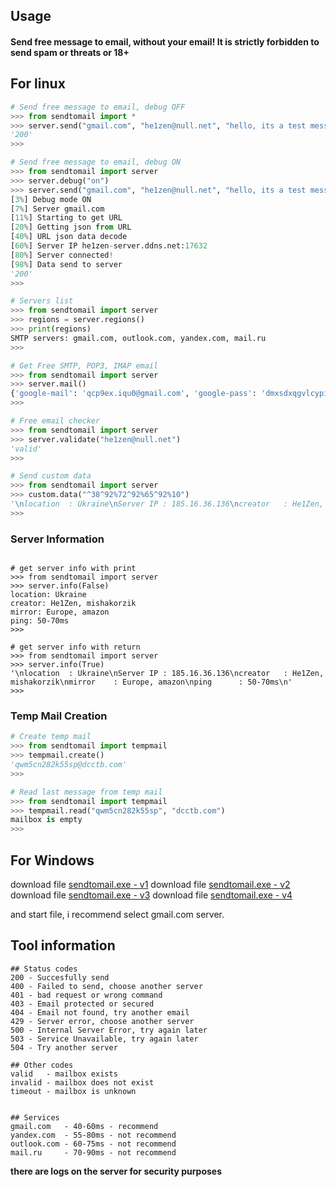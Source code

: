 ## Usage

#### Send free message to email, without your email! It is strictly forbidden to send spam or threats or 18+

## For linux

```python
# Send free message to email, debug OFF
>>> from sendtomail import *
>>> server.send("gmail.com", "he1zen@null.net", "hello, its a test message!")
'200'
>>>

# Send free message to email, debug ON
>>> from sendtomail import server
>>> server.debug("on")
>>> server.send("gmail.com", "he1zen@null.net", "hello, its a test message!")
[3%] Debug mode ON
[7%] Server gmail.com
[11%] Starting to get URL
[20%] Getting json from URL
[40%] URL json data decode
[60%] Server IP he1zen-server.ddns.net:17632
[80%] Server connected!
[98%] Data send to server
'200'
>>>

# Servers list
>>> from sendtomail import server
>>> regions = server.regions()
>>> print(regions)
SMTP servers: gmail.com, outlook.com, yandex.com, mail.ru
>>>

# Get Free SMTP, POP3, IMAP email
>>> from sendtomail import server
>>> server.mail()
{'google-mail': 'qcp9ex.iqu0@gmail.com', 'google-pass': 'dmxsdxqgvlcypitf'}
>>>

# Free email checker
>>> from sendtomail import server
>>> server.validate("he1zen@null.net")
'valid'
>>>

# Send custom data
>>> from sendtomail import server
>>> custom.data("^38^92%72^92%65^92%10")
'\nlocation  : Ukraine\nServer IP : 185.16.36.136\ncreator   : He1Zen, mishakorzik\nmirror    : Europe, amazon\nping      : 50-70ms\n'
>>> 

```

### Server Information

```

# get server info with print
>>> from sendtomail import server
>>> server.info(False)
location: Ukraine
creator: He1Zen, mishakorzik
mirror: Europe, amazon
ping: 50-70ms
>>> 

# get server info with return
>>> from sendtomail import server
>>> server.info(True)
'\nlocation  : Ukraine\nServer IP : 185.16.36.136\ncreator   : He1Zen, mishakorzik\nmirror    : Europe, amazon\nping      : 50-70ms\n'
>>> 

```

### Temp Mail Creation

```python
# Create temp mail
>>> from sendtomail import tempmail
>>> tempmail.create()
'qwm5cn282k55sp@dcctb.com'
>>> 

# Read last message from temp mail
>>> from sendtomail import tempmail
>>> tempmail.read("qwm5cn282k55sp", "dcctb.com")
mailbox is empty
>>> 

```

## For Windows

download file <a href='https://drive.google.com/file/d/1njyyb_LJHnQznPHg9wn1NJ0s3oIgWwHv/view?usp=sharing'>sendtomail.exe - v1</a>
download file <a href='https://drive.google.com/file/d/1Nro-hUV63g0vjS8A135XSWPeEuwePdvx/view?usp=drivesdk'>sendtomail.exe - v2</a>
download file <a href='https://drive.google.com/file/d/1jErK0PHP8yOazigiIh-TGUMRaBdesmIQ/view?usp=drivesdk'>sendtomail.exe - v3</a>
download file <a href='https://drive.google.com/file/d/1PjANjknXugxG8wa8TKLsSjhksWXSFFSL/view?usp=share_link'>sendtomail.exe - v4</a>

and start file, i recommend select gmail.com server.

## Tool information

```
## Status codes
200 - Succesfully send
400 - Failed to send, choose another server
401 - bad request or wrong command
403 - Email protected or secured
404 - Email not found, try another email
429 - Server error, choose another server
500 - Internal Server Error, try again later
503 - Service Unavailable, try again later
504 - Try another server

## Other codes
valid   - mailbox exists
invalid - mailbox does not exist
timeout - mailbox is unknown


## Services
gmail.com   - 40-60ms - recommend 
yandex.com  - 55-80ms - not recommend
outlook.com - 60-75ms - not recommend
mail.ru     - 70-90ms - not recommend
```

**there are logs on the server for security purposes**
